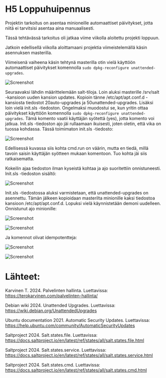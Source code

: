 # H5 Loppuhuipennus

Projektin tarkoitus on asentaa minioneille automaattiset päivitykset, jotta niitä ei tarvitsisi asentaa aina manuaalisesti. 

Tässä tehtävässä tarkoitus oli jatkaa viime viikolla aloitettu projekti loppuun. 

Jatkoin edellisellä viikolla aloittamaani projektia viimeistelemällä käsin asennuksen masterilla. 

Viimeisenä vaiheena käsin tehtynä masterilla otin vielä käyttöön automaattiset päivitykset komennolla `sudo dpkg-reconfigure unattended-upgrades`. 

![Screenshot](https://github.com/user-attachments/assets/91ea8fa8-553d-4980-94db-50442ed94902)

Seuraavaksi lähdin määrittelemään salt-tiloja. Loin aluksi masterille /srv/salt -kansioon uuden kansion updates. Kopioin tänne /etc/apt/apt.conf.d -kansiosta tiedostot 20auto-upgrades ja 50unattended-upgrades. Lisäksi loin vielä init.sls -tiedoston. Ongelmaksi muodostui se, kun yritin ottaa päivitykset käyttöön komennolla `sudo dpkg-reconfigure unattended-upgrades`. Tämä komento vaatii käyttäjän syötettä (yes), jotta komento voi jatkua. Init.sls -tiedoston ajo jäi rullaamaan ikuisesti, joten oletin, että vika on tuossa kohdassa. Tässä toimimaton init.sls -tiedosto:

![Screenshot](https://github.com/user-attachments/assets/eed94e2a-70ca-4288-9c63-39a4063e5db8)


Edellisessä kuvassa siis kohta cmd.run on väärin, mutta en tiedä, millä tavoin saisin käyttäjän syötteen mukaan komentoon. Tuo kohta jäi siis ratkaisematta.

Kokeilin ajaa tiedoston ilman kyseistä kohtaa ja ajo suoritettiin onnistuneesti. Init.sls -tiedoston sisältö:

![Screenshot](https://github.com/user-attachments/assets/7f7abf04-7d71-41e4-8a4c-96aad90fc1e3)

Init.sls -tiedostossa aluksi varmistetaan, että unattended-upgrades on asennettu. Tämän jälkeen kopioidaan masterilta minionille kaksi tiedostoa kansioon /etc/apt/apt.conf.d. Lopuksi vielä käynnistetään demoni uudelleen. Onnistunut ajo minionille:

![Screenshot](https://github.com/user-attachments/assets/aac839b1-a066-4de7-a3e0-4d9586b3da1b)

![Screenshot](https://github.com/user-attachments/assets/8d69cddd-f22c-494f-9ad1-70d7dbc06a77)

Ja komennot olivat idempotentteja:

![Screenshot](https://github.com/user-attachments/assets/572075b1-4b0e-4812-bfba-85981ca8c380)

![Screenshot](https://github.com/user-attachments/assets/950bef59-0f39-4645-9082-9a1841307ea8)



# Lähteet:

Karvinen T. 2024. Palvelinten hallinta. Luettavissa: https://terokarvinen.com/palvelinten-hallinta/

Debian wiki 2024. Unattended Upgrades. Luettavissa: https://wiki.debian.org/UnattendedUpgrades

Ubuntu documentation 2021. Automatic Security Updates. Luettavissa: https://help.ubuntu.com/community/AutomaticSecurityUpdates

Saltproject 2024. Salt.states.file. Luettavissa: https://docs.saltproject.io/en/latest/ref/states/all/salt.states.file.html

Saltproject 2024. Salt.states.service. Luettavissa: https://docs.saltproject.io/en/latest/ref/states/all/salt.states.service.html

Saltproject 2024. Salt.states.cmd. Luettavissa: https://docs.saltproject.io/en/latest/ref/states/all/salt.states.cmd.html

